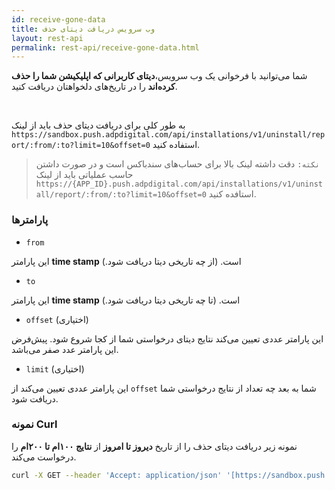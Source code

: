 ```yaml
---
id: receive-gone-data
title: وب سرویس دریافت دیتای حذف
layout: rest-api
permalink: rest-api/receive-gone-data.html
---
```


شما می‌توانید با فرخوانی یک وب‌ سرویس،**دیتای کاربرانی که اپلیکیشن شما را حذف کرده‌اند** را در تاریخ‌های دلخواهتان دریافت کنید.


<Br>

به طور کلی برای دریافت دیتای حذف باید از لینک `https://sandbox.push.adpdigital.com/api/installations/v1/uninstall/report/:from/:to?limit=10&offset=0` استفاده کنید.


>`نکته:` دقت داشته لینک بالا برای حساب‌های سندباکس است و در صورت داشتن حاسب عملیاتی باید از لینک `https://{APP_ID}.push.adpdigital.com/api/installations/v1/uninstall/report/:from/:to?limit=10&offset=0` استافده کنید.


### پارامترها


- `from`

این پارامتر **time stamp** است. (از چه تاریخی دیتا دریافت شود.)

- `to`

این پارامتر **time stamp** است. (تا چه تاریخی دیتا دریافت شود.)

- `offset` (اختیاری)

این پارامتر عددی تعیین می‌کند نتایج دیتای درخواستی شما از کجا شروع شود. پیش‌فرض این پارامتر عدد صفر می‌باشد.
 
- `limit` (اختیاری)

این پارامتر عددی تعیین می‌کند از `offset` شما به بعد چه تعداد از نتایج درخواستی شما دریافت شود.

### نمونه Curl

نمونه زیر دریافت دیتای حذف را از تاریخ **دیروز تا امروز** از **نتایج ۱۰۰ام تا ۲۰۰ام** را درخواست می‌کند.

```bash
curl -X GET --header 'Accept: application/json' '[https://sandbox.push.adpdigital.com/api/installations/v1/uninstall/report/1567922666521/1567836276088?limit=100&offset=100&access_token={YOUR_ACCESS_TOKEN}]
```
